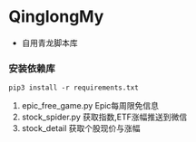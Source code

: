 # QinglongMy
* 自用青龙脚本库
### 安装依赖库

   ```shell
   pip3 install -r requirements.txt
   ```
1. epic_free_game.py Epic每周限免信息
2. stock_spider.py 获取指数,ETF涨幅推送到微信
3. stock_detail 获取个股现价与涨幅